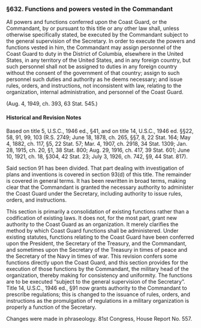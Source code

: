 ### §632. Functions and powers vested in the Commandant ###

All powers and functions conferred upon the Coast Guard, or the Commandant, by or pursuant to this title or any other law shall, unless otherwise specifically stated, be executed by the Commandant subject to the general supervision of the Secretary. In order to execute the powers and functions vested in him, the Commandant may assign personnel of the Coast Guard to duty in the District of Columbia, elsewhere in the United States, in any territory of the United States, and in any foreign country, but such personnel shall not be assigned to duties in any foreign country without the consent of the government of that country; assign to such personnel such duties and authority as he deems necessary; and issue rules, orders, and instructions, not inconsistent with law, relating to the organization, internal administration, and personnel of the Coast Guard.

(Aug. 4, 1949, ch. 393, 63 Stat. 545.)

#### Historical and Revision Notes ####

Based on title 5, U.S.C., 1946 ed., §41, and on title 14, U.S.C., 1946 ed. §§22, 58, 91, 99, 103 (R.S. 2749; June 18, 1878, ch. 265, §§7, 8, 22 Stat. 164; May 4, 1882, ch. 117, §5, 22 Stat. 57; Mar. 4, 1907, ch. 2918, 34 Stat. 1309; Jan. 28, 1915, ch. 20, §1, 38 Stat. 800; Aug. 29, 1916, ch. 417, 39 Stat. 601; June 10, 1921, ch. 18, §304, 42 Stat. 23; July 3, 1926, ch. 742, §9, 44 Stat. 817).

Said section 91 has been divided. That part dealing with investigation of plans and inventions is covered in section 93(d) of this title. The remainder is covered in general terms. It has been rewritten in broad terms, making clear that the Commandant is granted the necessary authority to administer the Coast Guard under the Secretary, including authority to issue rules, orders, and instructions.

This section is primarily a consolidation of existing functions rather than a codification of existing laws. It does not, for the most part, grant new authority to the Coast Guard as an organization. It merely clarifies the method by which Coast Guard functions shall be administered. Under existing statutes, functions relating to the Coast Guard have been conferred upon the President, the Secretary of the Treasury, and the Commandant, and sometimes upon the Secretary of the Treasury in times of peace and the Secretary of the Navy in times of war. This revision confers some functions directly upon the Coast Guard, and this section provides for the execution of those functions by the Commandant, the military head of the organization, thereby making for consistency and uniformity. The functions are to be executed “subject to the general supervision of the Secretary”. Title 14, U.S.C., 1946 ed., §91 now grants authority to the Commandant to prescribe regulations; this is changed to the issuance of rules, orders, and instructions as the promulgation of regulations in a military organization is properly a function of the Secretary.

Changes were made in phraseology. 81st Congress, House Report No. 557.